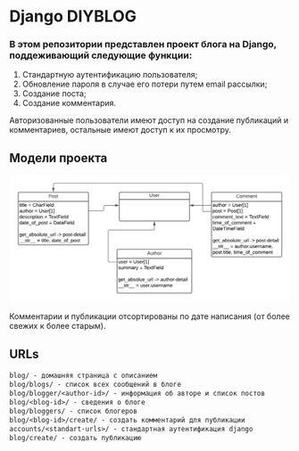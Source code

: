 # Django DIYBLOG

### В этом репозитории представлен проект блога на Django, поддеживающий следующие функции:
1. Стандартную аутентификацию пользователя;
2. Обновление пароля в случае его потери путем email рассылки;
3. Создание поста;
4. Создание комментария.

Авторизованные пользователи имеют доступ на создание публикаций и комментариев, остальные имеют доступ к их просмотру. 

## Модели проекта 
![Модели](./models1.png)

Комментарии и публикации отсортированы по дате написания (от более свежих к более старым).

## URLs
```
blog/ - домашняя страница с описанием
blog/blogs/ - список всех сообщений в блоге
blog/blogger/<author-id>/ - информация об авторе и список постов
blog/<blog-id>/ - сведения о блоге
blog/bloggers/ - список блогеров
blog/<blog-id>/create/ - создать комментарий для публикации
accounts/<standart-urls>/ - стандартная аутентификация django
blog/create/ - создать публикацию
```